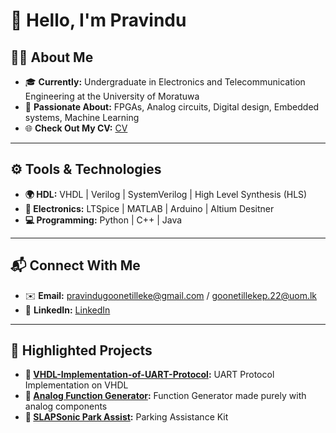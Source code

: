 # 🌟 Hello, I'm Pravindu

## 🧑‍🎓 About Me  
- 🎓 **Currently:** Undergraduate in Electronics and Telecommunication Engineering at the University of Moratuwa 
- 🚀 **Passionate About:** FPGAs, Analog circuits, Digital design, Embedded systems, Machine Learning
- 🌐 **Check Out My CV:** [CV](CV_Pravindu_Goonetilleke.pdf)  

---

## ⚙️ Tools & Technologies  
- **🌍 HDL:** VHDL | Verilog | SystemVerilog | High Level Synthesis (HLS)
- **🔧 Electronics:** LTSpice | MATLAB | Arduino | Altium Desitner 
- **💻 Programming:** Python | C++ | Java  

---

## 📬 Connect With Me  
- ✉️ **Email:** pravindugoonetilleke@gmail.com / goonetillekep.22@uom.lk
- 💼 **LinkedIn:** [LinkedIn](https://www.linkedin.com/in/pravindu-goonetilleke) 

---
## 🌟 Highlighted Projects  
- **📡 [VHDL-Implementation-of-UART-Protocol](https://github.com/PravinduG/VHDL-Implementation-of-UART-Protocol):** UART Protocol Implementation on VHDL  
- **🔌 [Analog Function Generator](https://github.com/PravinduG/Analog-Function-Generator):** Function Generator made purely with analog components  
- **🚗 [SLAPSonic Park Assist](https://github.com/PravinduG/SLAP-Sonic-ParkAssist):** Parking Assistance Kit  

 


